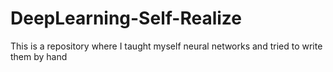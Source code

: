 # DeepLearning-Self-Realize
This is a repository where I taught myself neural networks and tried to write them by hand
